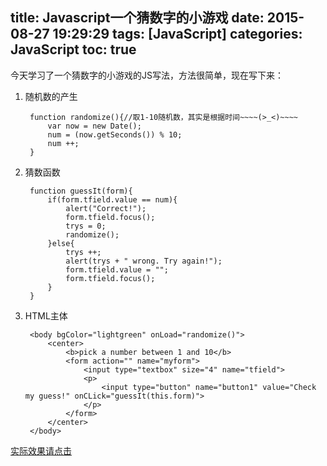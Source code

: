 title: Javascript一个猜数字的小游戏
date: 2015-08-27 19:29:29
tags: [JavaScript]
categories: JavaScript
toc: true 
---
今天学习了一个猜数字的小游戏的JS写法，方法很简单，现在写下来：
1. 随机数的产生

        function randomize(){//取1-10随机数，其实是根据时间~~~~(>_<)~~~~  
            var now = new Date();  
            num = (now.getSeconds()) % 10;  
            num ++;  
        }  
<!--more-->     
2. 猜数函数

        function guessIt(form){  
            if(form.tfield.value == num){  
                alert("Correct!");  
                form.tfield.focus();  
                trys = 0;  
                randomize();  
            }else{  
                trys ++;  
                alert(trys + " wrong. Try again!");  
                form.tfield.value = "";  
                form.tfield.focus();  
            }  
        } 
       
3. HTML主体

        <body bgColor="lightgreen" onLoad="randomize()">  
            <center>  
                <b>pick a number between 1 and 10</b>  
                <form action="" name="myform">  
                    <input type="textbox" size="4" name="tfield">  
                    <p>  
                        <input type="button" name="button1" value="Check my guess!" onCLick="guessIt(this.form)">  
                    </p>  
                </form>  
            </center>  
        </body> 
        
[实际效果请点击](http://www.cdyjy.uestc.edu.cn/uestc_la/GuessNum.html)